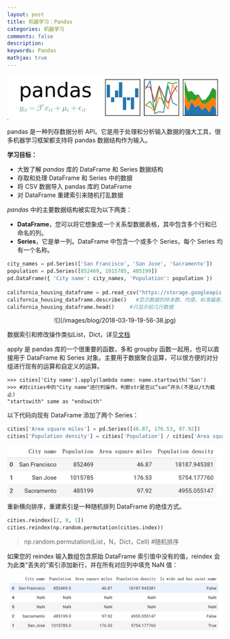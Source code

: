 ```yaml
---
layout: post
title: 机器学习：Pandas
categories: 机器学习
comments: false
description: 
keywords: Pandas
mathjax: true
---
```


![](/images/blog/2018-03-19-19-35-17.jpg)

pandas 是一种列存数据分析 API。它是用于处理和分析输入数据的强大工具，很多机器学习框架都支持将 pandas 数据结构作为输入。

**学习目标：**

- 大致了解 *pandas* 库的 DataFrame 和 Series 数据结构
- 存取和处理 DataFrame 和 Series 中的数据
- 将 CSV 数据导入 pandas 库的 DataFrame
- 对 DataFrame 重建索引来随机打乱数据


*pandas* 中的主要数据结构被实现为以下两类：

- **DataFrame**，您可以将它想象成一个关系型数据表格，其中包含多个行和已命名的列。
- **Series**，它是单一列。DataFrame 中包含一个或多个 Series，每个 Series 均有一个名称。

```python
city_names = pd.Series(['San Francisco', 'San Jose', 'Sacramento'])
population = pd.Series([852469, 1015785, 485199])
pd.DataFrame({ 'City name': city_names, 'Population': population })

california_housing_dataframe = pd.read_csv("https://storage.googleapis.com/mledu-datasets/california_housing_train.csv", sep=",")
california_housing_dataframe.describe()   #显示数据的样本数、均值、标准偏差、最大值、最小值和各种分位数。
california_housing_dataframe.head()     #只显示前几行数据
```

<center>
![](/images/blog/2018-03-19-19-56-38.jpg)
</center>

数据索引和修改操作类似List，Dict，详见[文档](http://pandas.pydata.org/pandas-docs/stable/indexing.html)

apply 是 pandas 库的一个很重要的函数，多和 groupby 函数一起用，也可以直接用于 DataFrame 和 Series 对象。主要用于数据聚合运算，可以很方便的对分组进行现有的运算和自定义的运算。

```PY
>>> cities['City name'].apply(lambda name: name.startswith('San')
>>> #对cities中的"City name"进行列操作，判断str是否以“san”开头(不是以/t为截止)
"startswith" same as "endswith"
```

以下代码向现有 DataFrame 添加了两个 Series：

```py
cities['Area square miles'] = pd.Series([46.87, 176.53, 97.92])
cities['Population density'] = cities['Population'] / cities['Area square miles
```

![](/images/blog/2018-03-19-21-08-06.jpg)
重新横向排序，重建索引是一种随机排列 DataFrame 的绝佳方式。
```py
cities.reindex([2, 0, 1])
cities.reindex(np.random.permutation(cities.index))
```
> np.random.permutation(List，N，Dict，Cell) #随机排序

如果您的 reindex 输入数组包含原始 DataFrame 索引值中没有的值，reindex 会为此类“丢失的”索引添加新行，并在所有对应列中填充 NaN 值：

![](/images/blog/2018-03-19-23-02-12.jpg)


